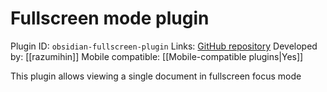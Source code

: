 # Fullscreen mode plugin

Plugin ID: `obsidian-fullscreen-plugin`
Links: [GitHub repository](https://github.com/razumihin/obsidian-fullscreen-plugin)
Developed by: [[razumihin]]
Mobile compatible: [[Mobile-compatible plugins|Yes]]

This plugin allows viewing a single document in fullscreen focus mode
